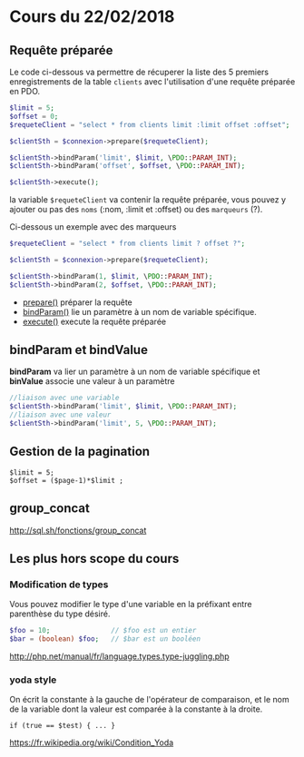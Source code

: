 # Cours du 22/02/2018

## Requête préparée

Le code ci-dessous va permettre de récuperer la liste des 5 premiers enregistrements de la table `clients` avec l'utilisation d'une requête préparée en PDO.

```php
$limit = 5;
$offset = 0;
$requeteClient = "select * from clients limit :limit offset :offset";

$clientSth = $connexion->prepare($requeteClient);

$clientSth->bindParam('limit', $limit, \PDO::PARAM_INT);
$clientSth->bindParam('offset', $offset, \PDO::PARAM_INT);

$clientSth->execute();
```
la variable `$requeteClient` va contenir la requête préparée, vous pouvez y ajouter ou pas des `noms` (:nom, :limit et :offset) ou des `marqueurs` (?).

Ci-dessous un exemple avec des marqueurs

```php
$requeteClient = "select * from clients limit ? offset ?";

$clientSth = $connexion->prepare($requeteClient);

$clientSth->bindParam(1, $limit, \PDO::PARAM_INT);
$clientSth->bindParam(2, $offset, \PDO::PARAM_INT);

```

- [prepare()](http://php.net/manual/fr/pdo.prepare.php) préparer la requête
- [bindParam()](http://php.net/manual/fr/pdostatement.bindparam.php) lie un paramètre à un nom de variable spécifique.
- [execute()](http://php.net/manual/fr/pdostatement.execute.php) execute la requête préparée

## bindParam et bindValue
**bindParam** va lier un paramètre à un nom de variable spécifique et **binValue** associe une valeur à un paramètre

```php
//liaison avec une variable
$clientSth->bindParam('limit', $limit, \PDO::PARAM_INT);
//liaison avec une valeur
$clientSth->bindParam('limit', 5, \PDO::PARAM_INT);
```



## Gestion de la pagination


```
$limit = 5;
$offset = ($page-1)*$limit ;
```

## group_concat

http://sql.sh/fonctions/group_concat

## Les plus hors scope du cours

### Modification de types
Vous pouvez modifier le type d'une variable en la préfixant entre parenthèse du type désiré.
```php
$foo = 10;               // $foo est un entier
$bar = (boolean) $foo;   // $bar est un booléen
```

http://php.net/manual/fr/language.types.type-juggling.php


### yoda style
On écrit la constante à la gauche de l'opérateur de comparaison, et le nom de la variable dont la valeur est comparée à la constante à la droite.

```if (true == $test) { ... }```

https://fr.wikipedia.org/wiki/Condition_Yoda
